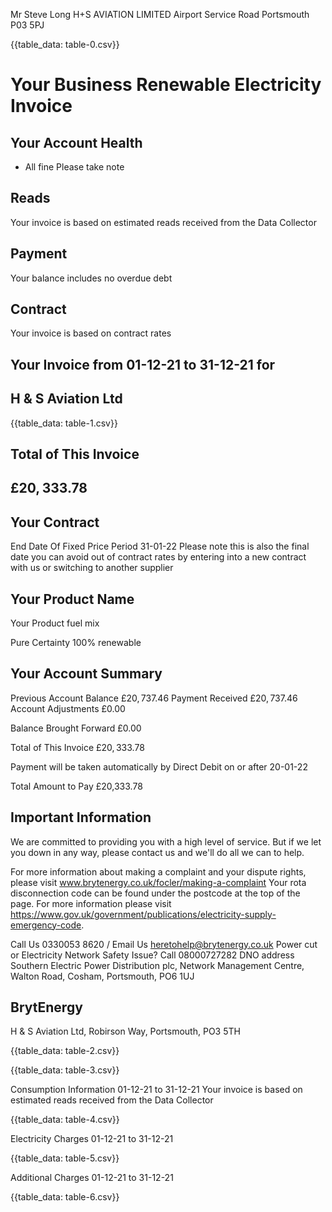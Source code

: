 Mr Steve Long
H+S AVIATION LIMITED
Airport Service Road
Portsmouth
P03 5PJ

{{table_data: table-0.csv}}

# Your Business Renewable Electricity Invoice 

## Your Account Health

- All fine Please take note


## Reads

Your invoice is based on
estimated reads received
from the Data Collector

## Payment

Your balance includes no overdue debt

## Contract

Your invoice is based on
contract rates

## Your Invoice from 01-12-21 to 31-12-21 for

## H \& S Aviation Ltd

{{table_data: table-1.csv}}

## Total of This Invoice

## $£ 20,333.78$

## Your Contract

End Date Of Fixed Price Period
31-01-22
Please note this is also the final date you can avoid out of contract rates by entering into a new contract with us or switching to another supplier

## Your Product Name

Your Product fuel mix

Pure Certainty
100\% renewable

## Your Account Summary

Previous Account Balance
$£ 20,737.46$
Payment Received
$£ 20,737.46$
Account Adjustments
£0.00

Balance Brought Forward
£0.00

Total of This Invoice
$£ 20,333.78$

Payment will be taken automatically by Direct Debit on or after 20-01-22

Total Amount to Pay
£20,333.78

## Important Information

We are committed to providing you with a high level of service.
But if we let you down in any way, please contact us and we'll do all we can to help.

For more information about making a complaint and your dispute rights, please visit www.brytenergy.co.uk/focler/making-a-complaint
Your rota disconnection code can be found under the postcode at the top of the page. For more information please visit
https://www.gov.uk/government/publications/electricity-supply-emergency-code.

Call Us 0330053 8620 / Email Us heretohelp@brytenergy.co.uk
Power cut or Electricity Network Safety Issue?
Call 08000727282
DNO address Southern Electric Power Distribution plc, Network Management Centre, Walton Road, Cosham, Portsmouth, PO6 1UJ

## BrytEnergy

H \& S Aviation Ltd, Robirson Way, Portsmouth, PO3 5TH

{{table_data: table-2.csv}}


{{table_data: table-3.csv}}

Consumption Information 01-12-21 to 31-12-21 Your invoice is based on estimated reads received from the Data Collector

{{table_data: table-4.csv}}

Electricity Charges 01-12-21 to 31-12-21

{{table_data: table-5.csv}}

Additional Charges
01-12-21 to 31-12-21

{{table_data: table-6.csv}}

